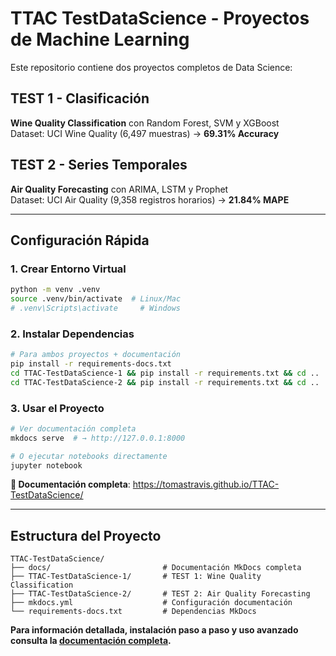 # TTAC TestDataScience - Proyectos de Machine Learning

Este repositorio contiene dos proyectos completos de Data Science:

## **TEST 1 - Clasificación** 
**Wine Quality Classification** con Random Forest, SVM y XGBoost  
Dataset: UCI Wine Quality (6,497 muestras) → **69.31% Accuracy**

## **TEST 2 - Series Temporales**
**Air Quality Forecasting** con ARIMA, LSTM y Prophet  
Dataset: UCI Air Quality (9,358 registros horarios) → **21.84% MAPE**

---

## Configuración Rápida

### 1. Crear Entorno Virtual
```bash
python -m venv .venv
source .venv/bin/activate  # Linux/Mac
# .venv\Scripts\activate     # Windows
```

### 2. Instalar Dependencias
```bash
# Para ambos proyectos + documentación
pip install -r requirements-docs.txt
cd TTAC-TestDataScience-1 && pip install -r requirements.txt && cd ..
cd TTAC-TestDataScience-2 && pip install -r requirements.txt && cd ..
```

### 3. Usar el Proyecto
```bash
# Ver documentación completa
mkdocs serve  # → http://127.0.0.1:8000

# O ejecutar notebooks directamente
jupyter notebook
```

**📖 Documentación completa**: https://tomastravis.github.io/TTAC-TestDataScience/

---

## Estructura del Proyecto

```
TTAC-TestDataScience/
├── docs/                         # Documentación MkDocs completa
├── TTAC-TestDataScience-1/       # TEST 1: Wine Quality Classification
├── TTAC-TestDataScience-2/       # TEST 2: Air Quality Forecasting
├── mkdocs.yml                    # Configuración documentación
└── requirements-docs.txt         # Dependencias MkDocs
```

**Para información detallada, instalación paso a paso y uso avanzado consulta la [documentación completa](https://tomastravis.github.io/TTAC-TestDataScience/).**